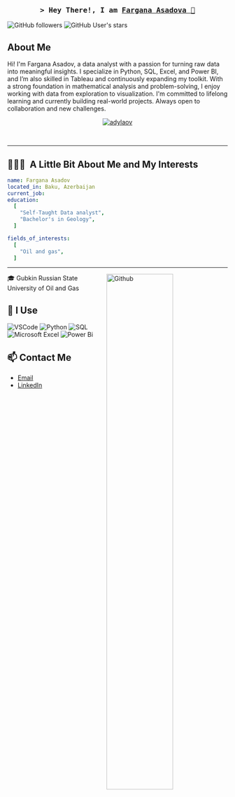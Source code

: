 <h3 align="center">
        <samp>&gt; Hey There!, I am
                <b><a target="_blank" href="">Fargana Asadova 👋</a></b></samp> 
</h3>

![GitHub followers](https://img.shields.io/github/followers/Alfrag131?style=social)
![GitHub User's stars](https://img.shields.io/github/stars/Alfrag131?style=social)

## About Me

Hi! I'm Fargana Asadov, a data analyst with a passion for turning raw data into meaningful insights. I specialize in Python, SQL, Excel, and Power BI, and I’m also skilled in Tableau and continuously expanding my toolkit. With a strong foundation in mathematical analysis and problem-solving, I enjoy working with data from exploration to visualization. I'm committed to lifelong learning and currently building real-world projects. Always open to collaboration and new challenges.


<p align="center">
 <a href="https://linkedin.com/in/Alfrag131" target="_blank">
  <img src="https://img.shields.io/badge/LinkedIn-ff8d4e?style=for-the-badge&logo=linkedin&logoColor=white" alt="adylaov"/>
 </a>
</p>
<br />

---

<h2> 👨🏻‍💻 &nbsp;A Little Bit About Me and My Interests</h2>

```yaml
name: Fargana Asadov
located_in: Baku, Azerbaijan
current_job: 
education:
  [
    "Self-Taught Data analyst",
    "Bachelor's in Geology",
  ]

fields_of_interests:
  [
    "Oil and gas",
  ]
```
  
---  

<img width="55%" align="right" alt="Github" src="https://raw.githubusercontent.com/onimur/.github/master/.resources/git-header.svg" />


🎓 Gubkin Russian State University of Oil and Gas

## 🚀 I Use

![VSCode](https://img.shields.io/badge/Visual_Studio_Code-4445f9?style=for-the-badge&logo=visual%20studio&logoColor=white)
![Python](https://img.shields.io/badge/python-3670A0?style=for-the-badge&logo=python&logoColor=ffdd54)
![SQL](https://img.shields.io/badge/SQL-000000?style=for-the-badge&logo=SQL&logoColor=white)
![Microsoft Excel](https://img.shields.io/badge/Microsoft_Excel-217346?style=for-the-badge&logo=microsoft-excel&logoColor=white)
![Power Bi](https://img.shields.io/badge/power_bi-F2C811?style=for-the-badge&logo=powerbi&logoColor=black)

## 📫 Contact Me

- [Email](mailto:farqanaasadova@gmail.com)
- [LinkedIn](https://www.linkedin.com/in//fargana-asadova/)
